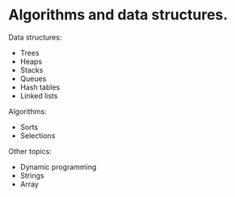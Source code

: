 # Algorithms and data structures.
Data structures:
- Trees
- Heaps
- Stacks
- Queues
- Hash tables
- Linked lists

Algorithms:
- Sorts
- Selections

Other topics:
- Dynamic programming
- Strings
- Array
